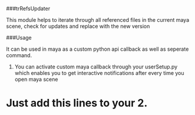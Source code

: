 

###trRefsUpdater

This module helps to iterate through all referenced files in the current maya scene, check for updates and replace with the new version

###Usage

It can be used in maya as a custom python api callback as well as seperate command.

1. You can activate custom maya callback through your userSetup.py which enables you to get interactive notifications after every time you open maya scene

Just add this lines to your
2. 
====
